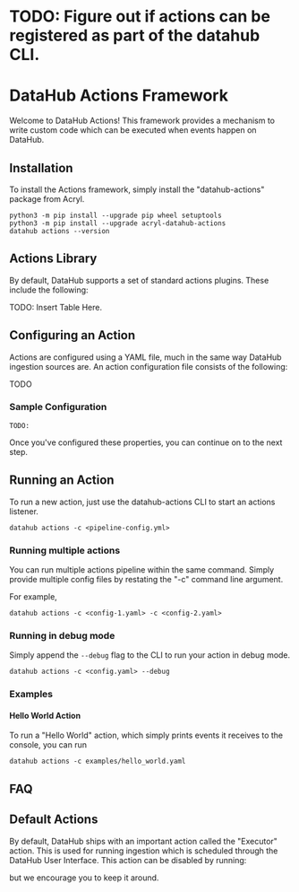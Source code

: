 # TODO: Figure out if actions can be registered as part of the datahub CLI. 

# DataHub Actions Framework

Welcome to DataHub Actions! This framework provides a mechanism to write custom code which can be executed when events happen on DataHub. 

## Installation

To install the Actions framework, simply install the "datahub-actions" package from Acryl. 

```
python3 -m pip install --upgrade pip wheel setuptools
python3 -m pip install --upgrade acryl-datahub-actions
datahub actions --version
```

## Actions Library

By default, DataHub supports a set of standard actions plugins. These include the following:

TODO: Insert Table Here. 

## Configuring an Action

Actions are configured using a YAML file, much in the same way DataHub ingestion sources are. An action configuration file consists of the following:

TODO


### Sample Configuration

```
TODO: 
```

Once you've configured these properties, you can continue on to the next step. 

## Running an Action

To run a new action, just use the datahub-actions CLI to start an actions listener. 

```
datahub actions -c <pipeline-config.yml>
```

### Running multiple actions

You can run multiple actions pipeline within the same command. Simply provide multiple 
config files by restating the "-c" command line argument.

For example,

```
datahub actions -c <config-1.yaml> -c <config-2.yaml>
```

### Running in debug mode

Simply append the `--debug` flag to the CLI to run your action in debug mode.

```
datahub actions -c <config.yaml> --debug
```

### Examples

#### Hello World Action

To run a "Hello World" action, which simply prints events it receives to the console,
you can run

```
datahub actions -c examples/hello_world.yaml
```

## FAQ

## Default Actions

By default, DataHub ships with an important action called the "Executor" action. This is used for running ingestion which is scheduled through the DataHub User Interface. This action can be disabled
by running: 

but we encourage you to keep it around. 
